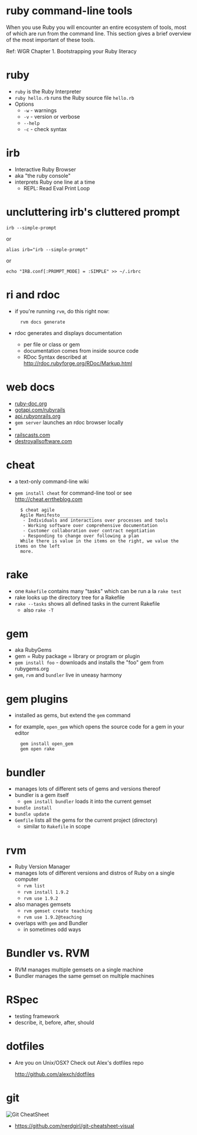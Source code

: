 <!SLIDE subsection>
# ruby command-line tools

When you use Ruby you will encounter an entire ecosystem of tools, most of which are run from the command line. This section gives a brief overview of the most important of these tools.

Ref: WGR Chapter 1. Bootstrapping your Ruby literacy

# ruby

* `ruby` is the Ruby Interpreter
* `ruby hello.rb` runs the Ruby source file `hello.rb`
* Options
  * `-w` - warnings
  * `-v` - version or verbose
  * `--help`
  * `-c` - check syntax

# irb

* Interactive Ruby Browser
* aka "the ruby console"
* interprets Ruby one line at a time
  * REPL: Read Eval Print Loop

# uncluttering irb's cluttered prompt


    irb --simple-prompt

or

    alias irb="irb --simple-prompt"

or

    echo "IRB.conf[:PROMPT_MODE] = :SIMPLE" >> ~/.irbrc

# ri and rdoc

* if you're running `rvm`, do this right now:

        rvm docs generate
    
* rdoc generates and displays documentation
  * per file or class or gem
  * documentation comes from inside source code
  * RDoc Syntax described at <http://rdoc.rubyforge.org/RDoc/Markup.html>

# web docs
* [ruby-doc.org](http://ruby-doc.org)
* [gotapi.com/rubyrails](http://gotapi.com/rubyrails)
* [api.rubyonrails.org](http://api.rubyonrails.org/)
* `gem server` launches an rdoc browser locally
* 
* [railscasts.com](http://railscasts.com/)
* [destroyallsoftware.com](http://destroyallsoftware.com/)

# cheat

* a text-only command-line wiki
* `gem install cheat` for command-line tool or see <http://cheat.errtheblog.com>

        $ cheat agile
        Agile Manifesto_____________
         - Individuals and interactions over processes and tools 
         - Working software over comprehensive documentation  
         - Customer collaboration over contract negotiation 
         - Responding to change over following a plan 
        While there is value in the items on the right, we value the items on the left
        more.

# rake

* one `Rakefile` contains many "tasks" which can be run a la `rake test`
* rake looks up the directory tree for a Rakefile
* `rake --tasks` shows all defined tasks in the current Rakefile
  * also `rake -T`

# gem

* aka RubyGems
* gem = Ruby package = library or program or plugin
* `gem install foo` - downloads and installs the "foo" gem from rubygems.org
* `gem`, `rvm` and `bundler` live in uneasy harmony

# gem plugins
* installed as gems, but extend the `gem` command
* for example, `open_gem` which opens the source code for a gem in your editor

        gem install open_gem
        gem open rake

# bundler

* manages lots of different sets of gems and versions thereof
* bundler is a gem itself
  * `gem install bundler` loads it into the current gemset
* `bundle install`
* `bundle update`
* `Gemfile` lists all the gems for the current project (directory)
  * similar to `Rakefile` in scope

# rvm

* Ruby Version Manager
* manages lots of different versions and distros of Ruby on a single computer
  * `rvm list`
  * `rvm install 1.9.2`
  * `rvm use 1.9.2`
* also manages gemsets
  * `rvm gemset create teaching`
  * `rvm use 1.9.2@teaching`
* overlaps with `gem` and Bundler
  * in sometimes odd ways

# Bundler vs. RVM

* RVM manages multiple gemsets on a single machine
* Bundler manages the same gemset on multiple machines

# RSpec

* testing framework
* describe, it, before, after, should

# dotfiles

* Are you on Unix/OSX? Check out Alex's dotfiles repo

    <http://github.com/alexch/dotfiles>
    
# git

![Git CheatSheet](https://github.com/nerdgirl/git-cheatsheet-visual/raw/master/gitcheatsheet.png)

* <https://github.com/nerdgirl/git-cheatsheet-visual>
    
